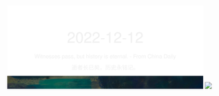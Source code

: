 <!-- [START DAILY SAYING] -->
<!-- Please keep comment here to allow auto-update -->
<p align="center">
  <img src="assets/daily-saying/2022-12-12.svg" height="196"/>
  <img src="https://365dots.vercel.app?d=2022-12-12" height="196"/>
</p>
<!-- [END DAILY SAYING] -->

<!-- <p align="center">
<img alt="profile views" src="https://komarev.com/ghpvc/?username=bubkoo&color=brightgreen&style=flat-square&label=PROFILE+VIEWS" />
</p> -->
